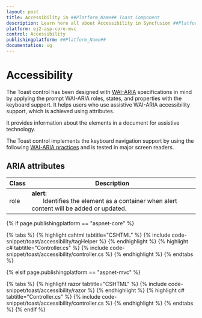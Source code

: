 ```yaml
---
layout: post
title: Accessibility in ##Platform_Name## Toast Component
description: Learn here all about Accessibility in Syncfusion ##Platform_Name## Toast component and more.
platform: ej2-asp-core-mvc
control: Accessibility
publishingplatform: ##Platform_Name##
documentation: ug
---
```



# Accessibility

The Toast control has been designed with [WAI-ARIA](http://www.w3.org/WAI/PF/aria-practices/) specifications in mind by applying the prompt WAI-ARIA roles, states, and properties with the keyboard support. It helps users who use assistive WAI-ARIA accessibility support, which is achieved using attributes.

It provides information about the elements in a document for assistive technology.

The Toast control implements the keyboard navigation support by using the following [WAI-ARIA practices](https://www.w3.org/TR/wai-aria-practices/) and is tested in major screen readers.

## ARIA attributes

<!-- markdownlint-disable MD033 -->

| Class | Description |
| -------- | -------- |
| role | <b>alert:</b> <br/>   &nbsp;&nbsp;&nbsp;&nbsp;&nbsp;&nbsp; Identifies the element as a container when alert content will be added or updated. |

{% if page.publishingplatform == "aspnet-core" %}

{% tabs %}
{% highlight cshtml tabtitle="CSHTML" %}
{% include code-snippet/toast/accessibility/tagHelper %}
{% endhighlight %}
{% highlight c# tabtitle="Controller.cs" %}
{% include code-snippet/toast/accessibility/controller.cs %}
{% endhighlight %}
{% endtabs %}

{% elsif page.publishingplatform == "aspnet-mvc" %}

{% tabs %}
{% highlight razor tabtitle="CSHTML" %}
{% include code-snippet/toast/accessibility/razor %}
{% endhighlight %}
{% highlight c# tabtitle="Controller.cs" %}
{% include code-snippet/toast/accessibility/controller.cs %}
{% endhighlight %}
{% endtabs %}
{% endif %}


